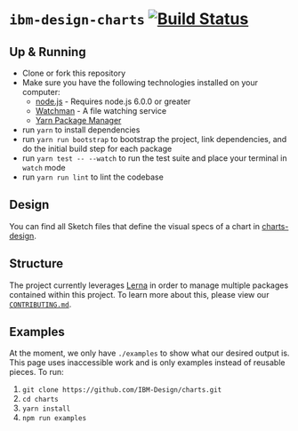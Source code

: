 # `ibm-design-charts` [![Build Status](https://travis-ci.org/IBM-Design/charts.svg?branch=master)](https://travis-ci.org/IBM-Design/charts)

## Up & Running

- Clone or fork this repository
- Make sure you have the following technologies installed on your computer:
  - [node.js](https://nodejs.org/) - Requires node.js 6.0.0 or greater
  - [Watchman](https://facebook.github.io/watchman/) - A file watching service
  - [Yarn Package Manager](https://yarnpkg.com/en/docs/install)
- run `yarn` to install dependencies
- run `yarn run bootstrap` to bootstrap the project, link dependencies, and do the initial build step for each package
- run `yarn test -- --watch` to run the test suite and place your terminal in `watch` mode
- run `yarn run lint` to lint the codebase

## Design

You can find all Sketch files that define the visual specs of a chart in [charts-design](./packages/charts-design/).

## Structure

The project currently leverages [Lerna](https://lernajs.io/) in order to manage multiple packages contained within this project. To learn more about this, please view our [`CONTRIBUTING.md`](./CONTRIBUTING.md).

## Examples

At the moment, we only have `./examples` to show what our desired output is. This page uses inaccessible work and is only examples instead of reusable pieces. To run:

1. `git clone https://github.com/IBM-Design/charts.git`
2. `cd charts`
3. `yarn install`
4. `npm run examples`
